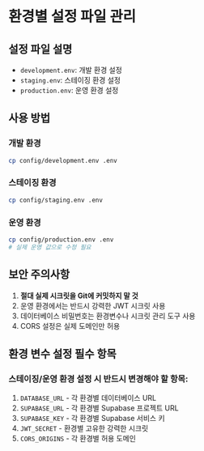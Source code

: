 # 환경별 설정 파일 관리

## 설정 파일 설명

- `development.env`: 개발 환경 설정
- `staging.env`: 스테이징 환경 설정  
- `production.env`: 운영 환경 설정

## 사용 방법

### 개발 환경
```bash
cp config/development.env .env
```

### 스테이징 환경
```bash
cp config/staging.env .env
```

### 운영 환경
```bash
cp config/production.env .env
# 실제 운영 값으로 수정 필요
```

## 보안 주의사항

1. **절대 실제 시크릿을 Git에 커밋하지 말 것**
2. 운영 환경에서는 반드시 강력한 JWT 시크릿 사용
3. 데이터베이스 비밀번호는 환경변수나 시크릿 관리 도구 사용
4. CORS 설정은 실제 도메인만 허용

## 환경 변수 설정 필수 항목

### 스테이징/운영 환경 설정 시 반드시 변경해야 할 항목:

1. `DATABASE_URL` - 각 환경별 데이터베이스 URL
2. `SUPABASE_URL` - 각 환경별 Supabase 프로젝트 URL  
3. `SUPABASE_KEY` - 각 환경별 Supabase 서비스 키
4. `JWT_SECRET` - 환경별 고유한 강력한 시크릿
5. `CORS_ORIGINS` - 각 환경별 허용 도메인